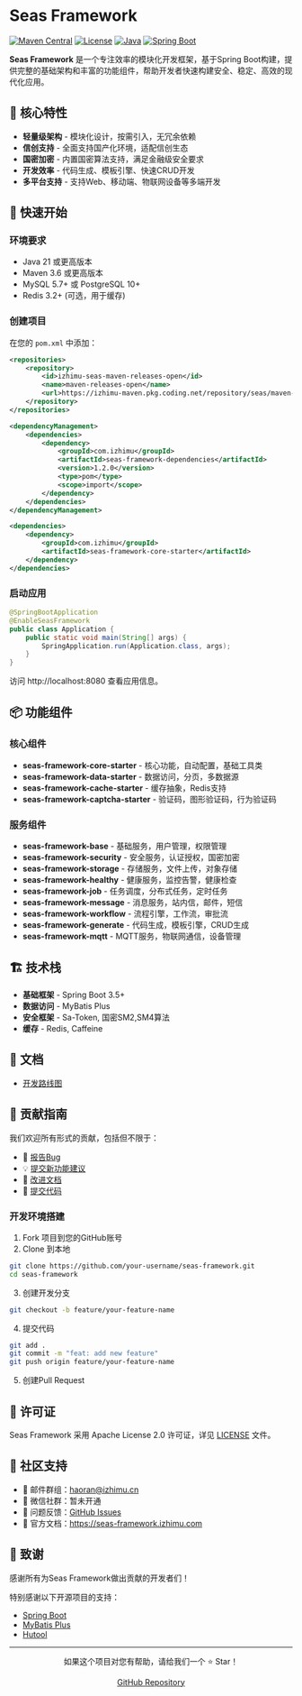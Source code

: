 # Seas Framework

[![Maven Central](https://img.shields.io/badge/maven-v1.2.0-blue)](https://izhimu.coding.net/public-artifacts/seas/maven-releases-open/com.izhimu:seas-framework-dependencies/version/36168358/overview) [![License](https://img.shields.io/badge/license-Apache%202.0-4EB1BA.svg)](https://www.apache.org/licenses/LICENSE-2.0.html) [![Java](https://img.shields.io/badge/Java-21%2B-orange.svg)](https://www.oracle.com/java/) [![Spring Boot](https://img.shields.io/badge/Spring%20Boot-3.5%2B-green.svg)](https://spring.io/projects/spring-boot)

**Seas Framework** 是一个专注效率的模块化开发框架，基于Spring Boot构建，提供完整的基础架构和丰富的功能组件，帮助开发者快速构建安全、稳定、高效的现代化应用。

## 🌟 核心特性

- **轻量级架构** - 模块化设计，按需引入，无冗余依赖
- **信创支持** - 全面支持国产化环境，适配信创生态
- **国密加密** - 内置国密算法支持，满足金融级安全要求
- **开发效率** - 代码生成、模板引擎、快速CRUD开发
- **多平台支持** - 支持Web、移动端、物联网设备等多端开发

## 🚀 快速开始

### 环境要求

- Java 21 或更高版本
- Maven 3.6 或更高版本
- MySQL 5.7+ 或 PostgreSQL 10+
- Redis 3.2+ (可选，用于缓存)

### 创建项目

在您的 `pom.xml` 中添加：

```xml
<repositories>
    <repository>
        <id>izhimu-seas-maven-releases-open</id>
        <name>maven-releases-open</name>
        <url>https://izhimu-maven.pkg.coding.net/repository/seas/maven-releases-open/</url>
    </repository>
</repositories>

<dependencyManagement>
    <dependencies>
        <dependency>
            <groupId>com.izhimu</groupId>
            <artifactId>seas-framework-dependencies</artifactId>
            <version>1.2.0</version>
            <type>pom</type>
            <scope>import</scope>
        </dependency>
    </dependencies>
</dependencyManagement>

<dependencies>
    <dependency>
        <groupId>com.izhimu</groupId>
        <artifactId>seas-framework-core-starter</artifactId>
    </dependency>
</dependencies>
```

### 启动应用

```java
@SpringBootApplication
@EnableSeasFramework
public class Application {
    public static void main(String[] args) {
        SpringApplication.run(Application.class, args);
    }
}
```

访问 http://localhost:8080 查看应用信息。

## 📦 功能组件

### 核心组件
- **seas-framework-core-starter** - 核心功能，自动配置，基础工具类
- **seas-framework-data-starter** - 数据访问，分页，多数据源
- **seas-framework-cache-starter** - 缓存抽象，Redis支持
- **seas-framework-captcha-starter** - 验证码，图形验证码，行为验证码

### 服务组件
- **seas-framework-base** - 基础服务，用户管理，权限管理
- **seas-framework-security** - 安全服务，认证授权，国密加密
- **seas-framework-storage** - 存储服务，文件上传，对象存储
- **seas-framework-healthy** - 健康服务，监控告警，健康检查
- **seas-framework-job** - 任务调度，分布式任务，定时任务
- **seas-framework-message** - 消息服务，站内信，邮件，短信
- **seas-framework-workflow** - 流程引擎，工作流，审批流
- **seas-framework-generate** - 代码生成，模板引擎，CRUD生成
- **seas-framework-mqtt** - MQTT服务，物联网通信，设备管理

## 🏗️ 技术栈

- **基础框架** - Spring Boot 3.5+
- **数据访问** - MyBatis Plus
- **安全框架** - Sa-Token, 国密SM2,SM4算法
- **缓存** - Redis, Caffeine

## 📖 文档

- [开发路线图](doc/DevelopmentRouteServer.md)

## 🤝 贡献指南

我们欢迎所有形式的贡献，包括但不限于：

- 🐛 [报告Bug](https://github.com/izhimu/seas-framework/issues)
- 💡 [提交新功能建议](https://github.com/izhimu/seas-framework/issues)
- 📖 [改进文档](https://github.com/izhimu/seas-framework/pulls)
- 🔧 [提交代码](https://github.com/izhimu/seas-framework/pulls)

### 开发环境搭建

1. Fork 项目到您的GitHub账号
2. Clone 到本地
```bash
git clone https://github.com/your-username/seas-framework.git
cd seas-framework
```

3. 创建开发分支
```bash
git checkout -b feature/your-feature-name
```

4. 提交代码
```bash
git add .
git commit -m "feat: add new feature"
git push origin feature/your-feature-name
```

5. 创建Pull Request

## 📄 许可证

Seas Framework 采用 Apache License 2.0 许可证，详见 [LICENSE](LICENSE) 文件。

## 💬 社区支持

- 📧 邮件群组：haoran@izhimu.cn
- 💬 微信社群：暂未开通
- 🐛 问题反馈：[GitHub Issues](https://github.com/izhimu/seas-framework/issues)
- 📖 官方文档：https://seas-framework.izhimu.com

## 🙏 致谢

感谢所有为Seas Framework做出贡献的开发者们！

特别感谢以下开源项目的支持：
- [Spring Boot](https://spring.io/projects/spring-boot)
- [MyBatis Plus](https://baomidou.com/)
- [Hutool](https://hutool.cn/)

---

<div style="text-align: center;">
  <p>如果这个项目对您有帮助，请给我们一个 ⭐️ Star！</p>
  <p><a href="https://github.com/your-org/seas-framework">GitHub Repository</a></p>
</div>
